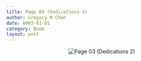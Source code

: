 ```yaml
---
title: Page 03 (Dedications 2)
author: Gregory M Chen
date: 0003-01-01
category: Book
layout: post
---
```


<p style="text-align:center;"><img src="{{site.baseurl}}/assets/Graphics_v3.3/Page03_Dedications-2.png" alt="Page 03 (Dedications 2)" style="max-height: calc(100vh - 30px - 100px);"/></p>
